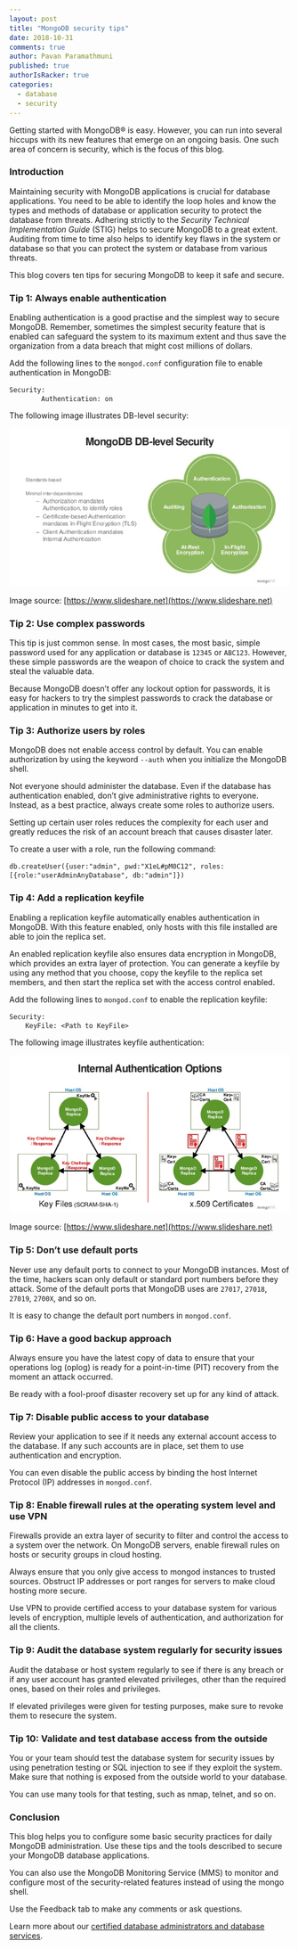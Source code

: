 ```yaml
---
layout: post
title: "MongoDB security tips"
date: 2018-10-31
comments: true
author: Pavan Paramathmuni
published: true
authorIsRacker: true
categories:
  - database
  - security
---
```


Getting started with MongoDB&reg; is easy. However, you can run into several
hiccups with its new features that emerge on an ongoing basis. One such area of
concern is security, which is the focus of this blog.

<!--more-->

### Introduction

Maintaining security with MongoDB applications is crucial for database
applications. You need to be able to identify the loop holes and know the types
and methods of database or application security to protect the database from
threats. Adhering strictly to the *Security Technical Implementation Guide*
(STIG) helps to secure  MongoDB to a great extent. Auditing from time to time
also helps to identify key flaws in the system or database so that you can
protect the system or database from various threats.

This blog covers ten tips for securing MongoDB to keep it safe and secure.


### Tip 1: Always enable authentication

Enabling authentication is a good practise and the simplest way to secure MongoDB.
Remember, sometimes the simplest security feature that is enabled can safeguard
the system to its maximum extent and thus save the organization from a data
breach that might cost millions of dollars.

Add the following lines to the `mongod.conf` configuration file to enable
authentication in MongoDB:

    Security:
		    Authentication: on

The following image illustrates DB-level security:

![](Picture1.png)

Image source: [https://www.slideshare.net](https://www.slideshare.net)

### Tip 2: Use complex passwords

This tip is just common sense.  In most cases, the most basic, simple password
used for any application or database is `12345` or `ABC123`. However, these simple
passwords are the weapon of choice to crack the system and steal the valuable
data.

Because MongoDB doesn’t offer any lockout option for passwords, it is easy for
hackers to try the simplest passwords to crack the database or application in
minutes to get into it.

### Tip 3: Authorize users by roles

MongoDB does not enable access control by default. You can enable authorization
by using the keyword `--auth` when you initialize the MongoDB shell.

Not everyone should administer the database. Even if the database has
authentication enabled, don’t give administrative rights to everyone. Instead,
as a best practice, always create some roles to authorize users.

Setting up certain user roles reduces the complexity for each user and greatly
reduces the risk of an account breach that causes disaster later.

To create a user with a role, run the following command:

    db.createUser({user:"admin", pwd:"X1eL#pM0C12", roles:[{role:"userAdminAnyDatabase", db:"admin"]})

### Tip 4: Add a replication keyfile

Enabling a replication keyfile automatically enables authentication in MongoDB.
With this feature enabled, only hosts with this file installed are able to join
the replica set.

An enabled replication keyfile also ensures data encryption in MongoDB,
which provides an extra layer of protection. You can generate a keyfile by using
any method that you choose, copy the keyfile to the replica set members, and then
start the replica set with the access control enabled.

Add the following lines to `mongod.conf` to enable the replication keyfile:

    Security:
	    KeyFile: <Path to KeyFile>

The following image illustrates keyfile authentication:

![](Picture2.png)

Image source: [https://www.slideshare.net](https://www.slideshare.net)

### Tip 5: Don’t use default ports

Never use any default ports to connect to your MongoDB instances. Most of the
time, hackers scan only default or standard port numbers before they attack.
Some of the default ports that MongoDB uses are `27017`, `27018`, `27019`,
`2700X`, and so on.

It is easy to change the default port numbers in `mongod.conf`.

### Tip 6: Have a good backup approach

Always ensure you have the latest copy of data to ensure that your operations
log (oplog) is ready for a point-in-time (PIT) recovery from the moment an attack occurred.

Be ready with a fool-proof disaster recovery set up for any kind of attack.

### Tip 7: Disable public access to your database

Review your application to see if it needs any external account access to the
database. If any such accounts are in place, set them to use authentication and
encryption.

You can even disable the public access by binding the host Internet Protocol
(IP) addresses in `mongod.conf`.

### Tip 8: Enable firewall rules at the operating system level and use VPN

Firewalls provide an extra layer of security to filter and control the access
to a system over the network. On MongoDB servers, enable firewall rules on hosts
or security groups in cloud hosting.

Always ensure that you only give access to mongod instances to trusted sources.
Obstruct IP addresses or port ranges for servers to make
cloud hosting more secure.

Use VPN to provide certified access to your database system for various levels
of encryption, multiple levels of authentication, and authorization for all the
clients.

### Tip 9: Audit the database system regularly for security issues

Audit the database or host system regularly to see if there is any breach or
if any user account has granted elevated privileges, other than the required
ones, based on their roles and privileges.

If elevated privileges were given for testing purposes, make sure to revoke
them to resecure the system.

### Tip 10: Validate and test database access from the outside

You or your team should test the database system for security issues by using
penetration testing or SQL injection to see if they exploit the system. Make
sure that nothing is exposed from the outside world to your database.

You can use many tools for that testing, such as nmap, telnet, and so on.

### Conclusion

This blog helps you to configure some basic security practices for daily
MongoDB administration. Use these tips and the tools described to secure your
MongoDB database applications.

You can also use the MongoDB Monitoring Service (MMS) to monitor and configure
most of the security-related features instead of using the mongo shell.

Use the Feedback tab to make any comments or ask questions.

Learn more about our [certified database administrators and database services](https://www.rackspace.com/dba-services).

